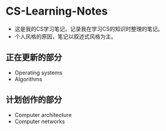 # CS-Learning-Notes

- 这是我的CS学习笔记，记录我在学习CS的知识时整理的笔记。
- 个人风格的原因，笔记以叙述式风格为主。

## 正在更新的部分

- Operating systems
- Algorithms

## 计划创作的部分

- Computer architecture
- Computer networks

